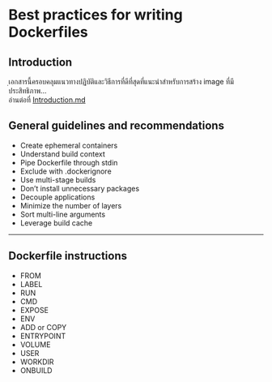 # Best practices for writing Dockerfiles

## Introduction
ฺเอกสารนี้ครอบคลุมแนวทางปฏิบัติและวิธีการที่ดีที่สุดที่แนะนำสำหรับการสร้าง image ที่มีประสิทธิภาพ...\
อ่านต่อที่ [Introduction.md](../blob/Introduction.md)

## General guidelines and recommendations
- Create ephemeral containers 
- Understand build context
- Pipe Dockerfile through stdin 
- Exclude with .dockerignore 
- Use multi-stage builds
- Don’t install unnecessary packages 
- Decouple applications
- Minimize the number of layers
- Sort multi-line arguments
- Leverage build cache
-----------------------------
## Dockerfile instructions
- FROM 
- LABEL
- RUN 
- CMD
- EXPOSE
- ENV
- ADD or COPY
- ENTRYPOINT
- VOLUME 
- USER
- WORKDIR 
- ONBUILD
